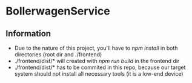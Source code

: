 # BollerwagenService

## Information

* Due to the nature of this project, you'll have to *npm install* in both directories (root dir and ./frontend)
* ./frontend/dist/* will created with *npm run build* in the frontend dir
* ./frontend/dist/* has to be commited in this repo, because our target system should not install all necessary tools (it is a low-end device)
